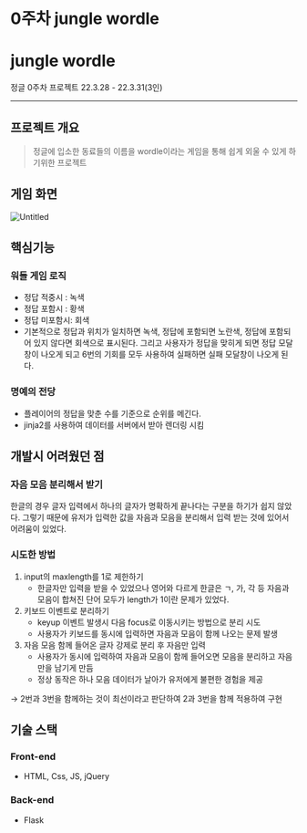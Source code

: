 # 0주차 jungle wordle

# jungle wordle

정글 0주차 프로젝트 22.3.28 - 22.3.31(3인)

---

## 프로젝트 개요

> 정글에 입소한 동료들의 이름을 wordle이라는 게임을 통해 쉽게 외울 수 있게 하기위한 프로젝트
> 

## 게임 화면

![Untitled](https://s3-us-west-2.amazonaws.com/secure.notion-static.com/8ec029eb-ada1-4b24-8776-08950857a253/Untitled.png)

## 핵심기능

### 워들 게임 로직

- 정답 적중시 : 녹색
- 정답 포함시 : 황색
- 정답 미포함시: 회색
- 기본적으로 정답과 위치가 일치하면 녹색, 정답에 포함되면 노란색, 정답에 포함되어 있지 않다면 회색으로 표시된다. 그리고 사용자가 정답을 맞히게 되면 정답 모달 창이 나오게 되고 6번의 기회를 모두 사용하여 실패하면 실패 모달창이 나오게 된다.

### 명예의 전당

- 플레이어의 정답을 맞춘 수를 기준으로 순위를 메긴다.
- jinja2를 사용하여 데이터를 서버에서 받아 렌더링 시킴

## 개발시 어려웠던 점

### 자음 모음 분리해서 받기

한글의 경우 글자 입력에서 하나의 글자가 명확하게 끝나다는 구분을 하기가 쉽지 않았다. 그렇기 때문에 유저가 입력한 값을 자음과 모음을 분리해서 입력 받는 것에 있어서 어려움이 있었다.

### 시도한 방법

1. input의 maxlength를 1로 제한하기
    - 한글자만 입력을 받을 수 있었으나 영어와 다르게 한글은 ㄱ, 가, 각 등 자음과 모음이 합쳐진 단어 모두가 length가 1이란 문제가 있었다.
2. 키보드 이벤트로 분리하기
    - keyup 이벤트 발생시 다음 focus로 이동시키는 방법으로 분리 시도
    - 사용자가 키보드를 동시에 입력하면 자음과 모음이 함께 나오는 문제 발생
3. 자음 모음 함께 들어온 글자 강제로 분리 후 자음만 입력
    - 사용자가 동시에 입력하여 자음과 모음이 함께 들어오면 모음을 분리하고 자음만을 남기게 만듬
    - 정상 동작은 하나 모음 데이터가 날아가 유저에게 불편한 경험을 제공

→ 2번과 3번을 함께하는 것이 최선이라고 판단하여 2과 3번을 함께 적용하여 구현

## 기술 스택

### Front-end

- HTML, Css, JS, jQuery

### Back-end

- Flask
